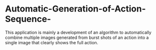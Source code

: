 # Automatic-Generation-of-Action-Sequence-
This application is mainly a development of an algorithm  to automatically combine multiple images generated from burst shots of an action into a single image that clearly shows the full action. 

